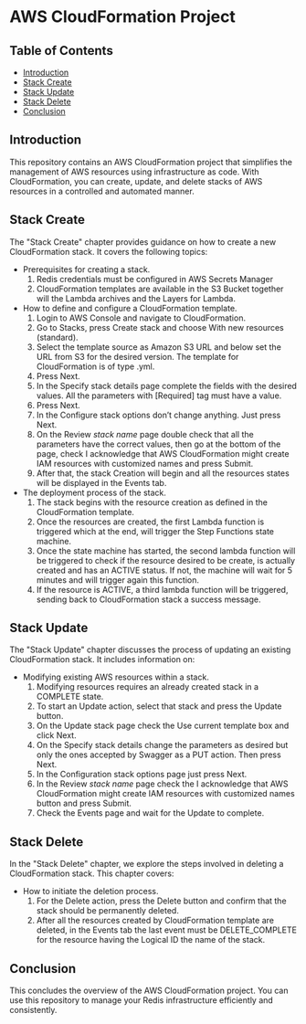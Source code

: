 # AWS CloudFormation Project

## Table of Contents
- [Introduction](#introduction)
- [Stack Create](#stack-create)
- [Stack Update](#stack-update)
- [Stack Delete](#stack-delete)
- [Conclusion](#conclusion)

## Introduction
This repository contains an AWS CloudFormation project that simplifies the management of AWS resources using infrastructure as code. With CloudFormation, you can create, update, and delete stacks of AWS resources in a controlled and automated manner.

## Stack Create
The "Stack Create" chapter provides guidance on how to create a new CloudFormation stack. It covers the following topics:
- Prerequisites for creating a stack.
  1. Redis credentials must be configured in AWS Secrets Manager
  2. CloudFormation templates are available in the S3 Bucket together will the Lambda archives and the Layers for Lambda.
- How to define and configure a CloudFormation template.
  1. Login to AWS Console and navigate to CloudFormation.
  2. Go to Stacks, press Create stack and choose With new resources (standard).
  3. Select the template source as Amazon S3 URL and below set the URL from S3 for the desired version. The template for CloudFormation is of type .yml.
  4. Press Next.
  5. In the Specify stack details page complete the fields with the desired values. All the parameters with [Required] tag must have a value.
  6. Press Next.
  7. In the Configure stack options don’t change anything. Just press Next.
  8. On the Review *stack name* page double check that all the parameters have the correct values, then go at the bottom of the page, check I acknowledge that AWS CloudFormation might create IAM resources with     customized names and press Submit.
  9. After that, the stack Creation will begin and all the resources states will be displayed in the Events tab.
- The deployment process of the stack.
  1. The stack begins with the resource creation as defined in the CloudFormation template.
  2. Once the resources are created, the first Lambda function is triggered which at the end, will trigger the Step Functions state machine.
  3. Once the state machine has started, the second lambda function will be triggered to check if the resource desired to be create, is actually created and has an ACTIVE status. If not, the machine will wait for 5 minutes and will trigger again this function.
  4. If the resource is ACTIVE, a third lambda function will be triggered, sending back to CloudFormation stack a success message.


## Stack Update
The "Stack Update" chapter discusses the process of updating an existing CloudFormation stack. It includes information on:
- Modifying existing AWS resources within a stack.
  1. Modifying resources requires an already created stack in a COMPLETE state.
  2. To start an Update action, select that stack and press the Update button.
  3. On the Update stack page check the Use current template box and click Next.
  4. On the Specify stack details change the parameters as desired but only the ones accepted by Swagger as a PUT action. Then press Next.
  5. In the Configuration stack options page just press Next.
  6. In the Review *stack name* page check the I acknowledge that AWS CloudFormation might create IAM resources with customized names button and press Submit.
  7. Check the Events page and wait for the Update to complete.


## Stack Delete
In the "Stack Delete" chapter, we explore the steps involved in deleting a CloudFormation stack. This chapter covers:
- How to initiate the deletion process.
  1. For the Delete action, press the Delete button and confirm that the stack should be permanently deleted.
  2. After all the resources created by CloudFormation template are deleted, in the Events tab the last event must be DELETE_COMPLETE for the resource having the Logical ID the name of the stack.


## Conclusion
This concludes the overview of the AWS CloudFormation project. You can use this repository to manage your Redis infrastructure efficiently and consistently.
